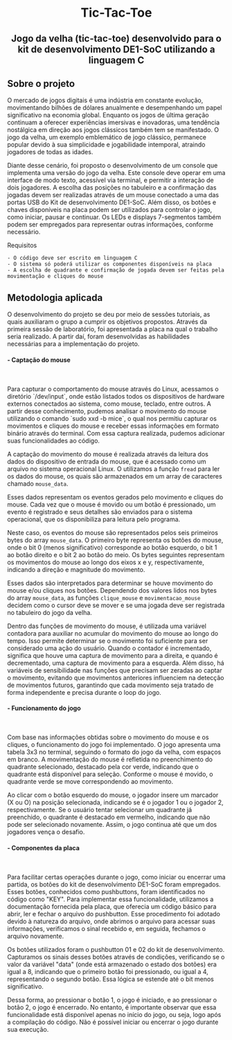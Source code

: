<h1>
  <p align="center">Tic-Tac-Toe</p>
</h1>


<h2>
  <p align="center">Jogo da velha (tic-tac-toe) desenvolvido para o kit de desenvolvimento DE1-SoC utilizando a linguagem C</p>
  
</h2>

<h3>
  <h2>Sobre o projeto</h2>
  <p>
    O mercado de jogos digitais é uma indústria em constante evolução, movimentando bilhões de dólares anualmente e desempenhando um papel significativo na  economia global. Enquanto os jogos de última geração continuam a oferecer experiências imersivas e inovadoras, uma tendência nostálgica em direção aos jogos clássicos também tem se manifestado. O jogo da velha, um exemplo emblemático de jogo clássico, permanece popular devido à sua simplicidade e jogabilidade intemporal, atraindo jogadores de todas as idades.
  </p>
  <p>
  Diante desse cenário, foi proposto o desenvolvimento de um console que implementa uma versão do jogo da velha. Este console deve operar em uma interface de modo texto, acessível via terminal, e permitir a interação de dois jogadores. A escolha das posições no tabuleiro e a confirmação das jogadas devem ser realizadas através de um mouse conectado a uma das portas USB do Kit de desenvolvimento DE1-SoC. Além disso, os botões e chaves disponíveis na placa podem ser utilizados para controlar o jogo, como iniciar, pausar e continuar. Os LEDs e displays 7-segmentos também podem ser empregados para representar outras informações, conforme necessário.
    </p>

  <p>
    Requisitos
    
    - O código deve ser escrito em linguagem C
    - O sistema só poderá utilizar os componentes disponíveis na placa
    - A escolha de quadrante e confirmação de jogada devem ser feitas pela movimentação e cliques do mouse
  </p>
</h3>

<h2>Metodologia aplicada</h2>
  <p>O desenvolvimento do projeto se deu por meio de sessões tutoriais, as quais auxiliaram o grupo a cumprir os objetivos propostos. Através da primeira sessão de laboratório, foi apresentada a placa na qual o trabalho seria realizado. A partir daí, foram desenvolvidas as habilidades necessárias para a implementação do projeto.
    
    
<h4>- Captação do mouse</h4>
  <div style="margin-top: 50px;">
   Para capturar o comportamento do mouse através do Linux, acessamos o diretório `/dev/input`, onde estão listados todos os dispositivos de hardware externos conectados ao sistema, como mouse, teclado, entre outros. A partir desse conhecimento, pudemos analisar o movimento do mouse utilizando o comando `sudo xxd -b mice`, o qual nos permitiu capturar os movimentos e cliques do mouse e receber essas informações em formato binário através do terminal. Com essa captura realizada, pudemos adicionar suas funcionalidades ao código.

  A captação do movimento do mouse é realizada através da leitura dos dados do dispositivo de entrada do mouse, que é acessado como um arquivo no sistema operacional Linux. O utilizamos a função `fread` para ler os dados do mouse, os quais são armazenados em um array de caracteres chamado `mouse_data`.

  Esses dados representam os eventos gerados pelo movimento e cliques do mouse. Cada vez que o mouse é movido ou um botão é pressionado, um evento é registrado e   seus detalhes são enviados para o sistema operacional, que os disponibiliza para leitura pelo programa.

  Neste caso, os eventos do mouse são representados pelos seis primeiros bytes do array `mouse_data`. O primeiro byte representa os botões do mouse, onde o bit 0 (menos significativo) corresponde ao botão esquerdo, o bit 1 ao botão direito e o bit 2 ao botão do meio. Os bytes seguintes representam os movimentos do mouse ao longo dos eixos x e y, respectivamente, indicando a direção e magnitude do movimento.

  Esses dados são interpretados para determinar se houve movimento do mouse e/ou cliques nos botões. Dependendo dos valores lidos nos bytes do array `mouse_data`, as funções `clique_mouse` e `movimentacao_mouse` decidem como o cursor deve se mover e se uma jogada deve ser registrada no tabuleiro do jogo da velha.

  Dentro das funções de movimento do mouse, é utilizada uma variável contadora para auxiliar no acumular do movimento do mouse ao longo do tempo. Isso permite   determinar se o movimento foi suficiente para ser considerado uma ação do usuário. Quando o contador é incrementado, significa que houve uma captura de movimento   para a direita, e quando é decrementado, uma captura de movimento para a esquerda. Além disso, há variáveis de sensibilidade nas funções que precisam ser zeradas   ao captar o movimento, evitando que movimentos anteriores influenciem na detecção de movimentos futuros, garantindo que cada movimento seja tratado de forma   independente e precisa durante o loop do jogo.
</div>
<h4>- Funcionamento do jogo</h4>
<div style="margin-top: 50px;">
  <p></p>
  Com base nas informações obtidas sobre o movimento do mouse e os cliques, o funcionamento do jogo foi implementado. O jogo apresenta uma tabela 3x3 no terminal, seguindo o formato do jogo da velha, com espaços em branco. A movimentação do mouse é refletida no preenchimento do quadrante selecionado, destacado pela cor verde, indicando que o quadrante está disponível para seleção. Conforme o mouse é movido, o quadrante verde se move correspondendo ao movimento.

<p></p>
Ao clicar com o botão esquerdo do mouse, o jogador insere um marcador (X ou O) na posição selecionada, indicando se é o jogador 1 ou o jogador 2, respectivamente. Se o usuário tentar selecionar um quadrante já preenchido, o quadrante é destacado em vermelho, indicando que não pode ser selecionado novamente. Assim, o jogo continua até que um dos jogadores vença o desafio.
</div>


<h4>- Componentes da placa</h4>
    <div style="margin-top: 50px;">
Para facilitar certas operações durante o jogo, como iniciar ou encerrar uma partida, os botões do kit de desenvolvimento DE1-SoC foram empregados. Esses botões, conhecidos como pushbuttons, foram identificados no código como "KEY". Para implementar essa funcionalidade, utilizamos a documentação fornecida pela placa, que oferecia um código básico para abrir, ler e fechar o arquivo do pushbutton. Esse procedimento foi adotado devido à natureza do arquivo, onde abrimos o arquivo para acessar suas informações, verificamos o sinal recebido e, em seguida, fechamos o arquivo novamente.

Os botões utilizados foram o pushbutton 01 e 02 do kit de desenvolvimento. Capturamos os sinais desses botões através de condições, verificando se o valor da variável "data" (onde está armazenado o estado dos botões) era igual a 8, indicando que o primeiro botão foi pressionado, ou igual a 4, representando o segundo botão. Essa lógica se estende até o bit menos significativo.

Dessa forma, ao pressionar o botão 1, o jogo é iniciado, e ao pressionar o botão 2, o jogo é encerrado. No entanto, é importante observar que essa funcionalidade está disponível apenas no início do jogo, ou seja, logo após a compilação do código. Não é possível iniciar ou encerrar o jogo durante sua execução.



